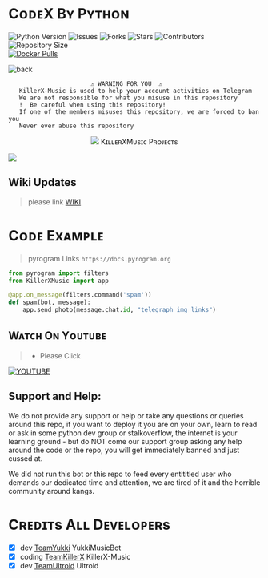 # CᴏᴅᴇX Bʏ Pʏᴛʜᴏɴ
![Python Version](https://img.shields.io/badge/python-3.9-green?style=for-the-badge&logo=appveyor)
![Issues](https://img.shields.io/github/issues/TeamKillerX/KillerX-Music?style=for-the-badge&logo=appveyor)
![Forks](https://img.shields.io/github/forks/TeamKillerX/KillerX-Music?style=for-the-badge&logo=appveyor)
![Stars](https://img.shields.io/github/stars/Randi356/KillerX-Music?style=for-the-badge&logo=appveyor)
![Contributors](https://img.shields.io/github/contributors/TeamKillerX/KillerX-Music?style=for-the-badge&logo=appveyor)
![Repository Size](https://img.shields.io/github/repo-size/TeamKillerX/KillerX-Music?style=for-the-badge&logo=appveyor)</br>
[![Docker Pulls](https://img.shields.io/docker/pulls/rendyprojects/killerx-music)](https://hub.docker.com/r/rendyprojects/killerx-music/tags)

![back](https://user-images.githubusercontent.com/90479255/178405323-34f4af0b-5c1e-4822-b0d6-eb578e30ff54.png)
```
️                       ⚠️ WARNING FOR YOU ️ ️⚠️
   KillerX-Music is used to help your account activities on Telegram
   We are not responsible for what you misuse in this repository
   !  Be careful when using this repository!
   If one of the members misuses this repository, we are forced to ban you
   Never ever abuse this repository
```
<p align="center">
<img src="https://user-images.githubusercontent.com/73097560/115834477-dbab4500-a447-11eb-908a-139a6edaec5c.gif">
KɪʟʟᴇʀXMᴜsɪᴄ Pʀᴏᴊᴇᴄᴛs
<p align="centar">
<img src="https://user-images.githubusercontent.com/73097560/115834477-dbab4500-a447-11eb-908a-139a6edaec5c.gif">
</p>

##  Wiki Updates
> please link
[WIKI](https://github.com/TeamKillerX/KillerX-Music/wiki)

# Cᴏᴅᴇ Exᴀᴍᴘʟᴇ 
> pyrogram Links `https://docs.pyrogram.org`
```python
from pyrogram import filters
from KillerXMusic import app

@app.on_message(filters.command('spam'))
def spam(bot, message):
    app.send_photo(message.chat.id, "telegraph img links")
```

## Wᴀᴛᴄʜ Oɴ Yᴏᴜᴛᴜʙᴇ
> * Please Click

[![YOUTUBE](https://www.google.com/url?q=https://3.bp.blogspot.com/-3QAmTyWieAI/XUTXWqXLVTI/AAAAAAAAAoA/150stBpxf1cFMJuUWFW7nfvxBTPZMmzQgCLcBGAs/s1600/neofetch%252Bon%252Bubuntu.webp&sa=U&ved=0ahUKEwiK9IeSg534AhVo8XMBHRhGBVwQ5hMIBQ&usg=AOvVaw3ymVAx_CtpX1PQd2SsEBlt)](http://www.youtube.com/watch?v=WK-iETytZGk&feature=youtu.be "Deploy KillerX Music On Vps")

## Support and Help:
We do not provide any support or help or take any questions or queries around this repo, if you want to deploy it you are on your own, learn to read or ask in some python dev group or stalkoverflow, the internet is your learning ground - but do NOT come our support group asking any help around the code or the repo, you will get immediately banned and just cussed at. 

We did not run this bot or this repo to feed every entititled user who demands our dedicated time and attention, we are tired of it and the horrible community around kangs.


# Cʀᴇᴅɪᴛs Aʟʟ Dᴇᴠᴇʟᴏᴘᴇʀs
* [X] dev [TeamYukki](https://github.com/TeamYukki) YukkiMusicBot
* [X] coding [TeamKillerX](https://github.com/TeamKillerX) KillerX-Music
* [X] dev [TeamUltroid](https://github.com/TeamUltroid) Ultroid

